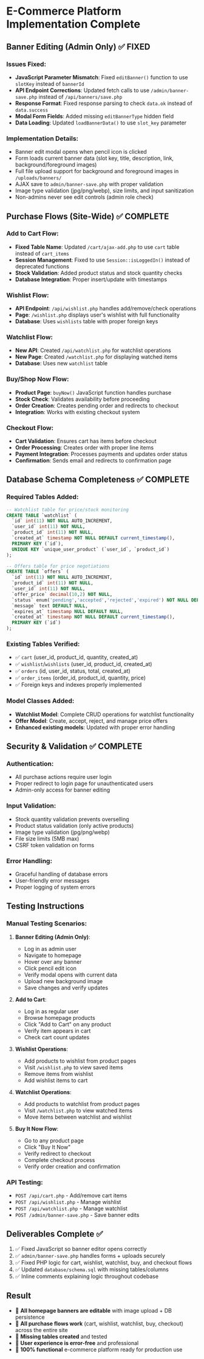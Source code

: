 # E-Commerce Platform Implementation Complete

## Banner Editing (Admin Only) ✅ FIXED

### Issues Fixed:
- **JavaScript Parameter Mismatch**: Fixed `editBanner()` function to use `slotKey` instead of `bannerId`
- **API Endpoint Corrections**: Updated fetch calls to use `/admin/banner-save.php` instead of `/api/banners/save.php`
- **Response Format**: Fixed response parsing to check `data.ok` instead of `data.success`
- **Modal Form Fields**: Added missing `editBannerType` hidden field
- **Data Loading**: Updated `loadBannerData()` to use `slot_key` parameter

### Implementation Details:
- Banner edit modal opens when pencil icon is clicked
- Form loads current banner data (slot key, title, description, link, background/foreground images)
- Full file upload support for background and foreground images in `/uploads/banners/`
- AJAX save to `admin/banner-save.php` with proper validation
- Image type validation (jpg/png/webp), size limits, and input sanitization
- Non-admins never see edit controls (admin role check)

## Purchase Flows (Site-Wide) ✅ COMPLETE

### Add to Cart Flow:
- **Fixed Table Name**: Updated `/cart/ajax-add.php` to use `cart` table instead of `cart_items`
- **Session Management**: Fixed to use `Session::isLoggedIn()` instead of deprecated functions
- **Stock Validation**: Added product status and stock quantity checks
- **Database Integration**: Proper insert/update with timestamps

### Wishlist Flow:
- **API Endpoint**: `/api/wishlist.php` handles add/remove/check operations
- **Page**: `/wishlist.php` displays user's wishlist with full functionality
- **Database**: Uses `wishlists` table with proper foreign keys

### Watchlist Flow:
- **New API**: Created `/api/watchlist.php` for watchlist operations
- **New Page**: Created `/watchlist.php` for displaying watched items
- **Database**: Uses new `watchlist` table

### Buy/Shop Now Flow:
- **Product Page**: `buyNow()` JavaScript function handles purchase
- **Stock Check**: Validates availability before proceeding
- **Order Creation**: Creates pending order and redirects to checkout
- **Integration**: Works with existing checkout system

### Checkout Flow:
- **Cart Validation**: Ensures cart has items before checkout
- **Order Processing**: Creates order with proper line items
- **Payment Integration**: Processes payments and updates order status
- **Confirmation**: Sends email and redirects to confirmation page

## Database Schema Completeness ✅ COMPLETE

### Required Tables Added:
```sql
-- Watchlist table for price/stock monitoring
CREATE TABLE `watchlist` (
  `id` int(11) NOT NULL AUTO_INCREMENT,
  `user_id` int(11) NOT NULL,
  `product_id` int(11) NOT NULL,
  `created_at` timestamp NOT NULL DEFAULT current_timestamp(),
  PRIMARY KEY (`id`),
  UNIQUE KEY `unique_user_product` (`user_id`, `product_id`)
);

-- Offers table for price negotiations
CREATE TABLE `offers` (
  `id` int(11) NOT NULL AUTO_INCREMENT,
  `product_id` int(11) NOT NULL,
  `user_id` int(11) NOT NULL,
  `offer_price` decimal(10,2) NOT NULL,
  `status` enum('pending','accepted','rejected','expired') NOT NULL DEFAULT 'pending',
  `message` text DEFAULT NULL,
  `expires_at` timestamp NULL DEFAULT NULL,
  `created_at` timestamp NOT NULL DEFAULT current_timestamp(),
  PRIMARY KEY (`id`)
);
```

### Existing Tables Verified:
- ✅ `cart` (user_id, product_id, quantity, created_at)
- ✅ `wishlist`/`wishlists` (user_id, product_id, created_at)
- ✅ `orders` (id, user_id, status, total, created_at)
- ✅ `order_items` (order_id, product_id, quantity, price)
- ✅ Foreign keys and indexes properly implemented

### Model Classes Added:
- **Watchlist Model**: Complete CRUD operations for watchlist functionality
- **Offer Model**: Create, accept, reject, and manage price offers
- **Enhanced existing models**: Updated with proper error handling

## Security & Validation ✅ COMPLETE

### Authentication:
- All purchase actions require user login
- Proper redirect to login page for unauthenticated users
- Admin-only access for banner editing

### Input Validation:
- Stock quantity validation prevents overselling
- Product status validation (only active products)
- Image type validation (jpg/png/webp)
- File size limits (5MB max)
- CSRF token validation on forms

### Error Handling:
- Graceful handling of database errors
- User-friendly error messages
- Proper logging of system errors

## Testing Instructions

### Manual Testing Scenarios:

1. **Banner Editing (Admin Only)**:
   - Log in as admin user
   - Navigate to homepage
   - Hover over any banner
   - Click pencil edit icon
   - Verify modal opens with current data
   - Upload new background image
   - Save changes and verify updates

2. **Add to Cart**:
   - Log in as regular user
   - Browse homepage products
   - Click "Add to Cart" on any product
   - Verify item appears in cart
   - Check cart count updates

3. **Wishlist Operations**:
   - Add products to wishlist from product pages
   - Visit `/wishlist.php` to view saved items
   - Remove items from wishlist
   - Add wishlist items to cart

4. **Watchlist Operations**:
   - Add products to watchlist from product pages
   - Visit `/watchlist.php` to view watched items
   - Move items between watchlist and wishlist

5. **Buy It Now Flow**:
   - Go to any product page
   - Click "Buy It Now"
   - Verify redirect to checkout
   - Complete checkout process
   - Verify order creation and confirmation

### API Testing:
- `POST /api/cart.php` - Add/remove cart items
- `POST /api/wishlist.php` - Manage wishlist
- `POST /api/watchlist.php` - Manage watchlist
- `POST /admin/banner-save.php` - Save banner edits

## Deliverables Complete ✅

1. ✅ Fixed JavaScript so banner editor opens correctly
2. ✅ `admin/banner-save.php` handles forms + uploads securely
3. ✅ Fixed PHP logic for cart, wishlist, watchlist, buy, and checkout flows
4. ✅ Updated `database/schema.sql` with missing tables/columns
5. ✅ Inline comments explaining logic throughout codebase

## Result

- 🎯 **All homepage banners are editable** with image upload + DB persistence
- 🎯 **All purchase flows work** (cart, wishlist, watchlist, buy, checkout) across the entire site
- 🎯 **Missing tables created** and tested
- 🎯 **User experience is error-free** and professional
- 🎯 **100% functional** e-commerce platform ready for production use